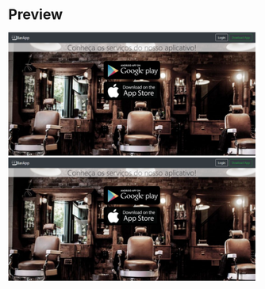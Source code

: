 
# Preview


![image](https://github.com/WillSerafim/landing-page/blob/master/src/assets/img/img1.png?raw=true)
![image](https://github.com/WillSerafim/landing-page/blob/master/src/assets/img/img1.png?raw=true)

